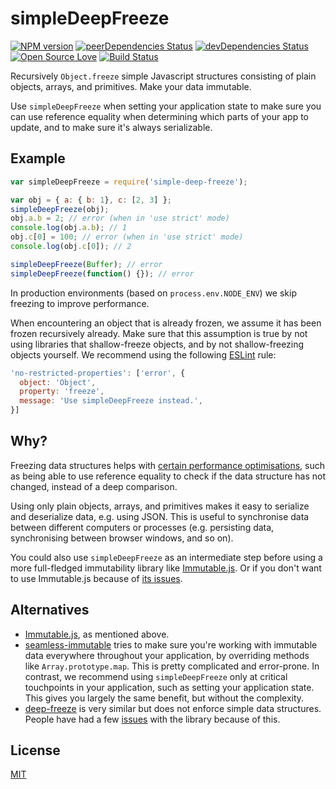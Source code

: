 # simpleDeepFreeze
[![NPM version](https://badge.fury.io/js/simple-deep-freeze.svg)](http://badge.fury.io/js/simple-deep-freeze)
[![peerDependencies Status](https://david-dm.org/remix/simple-deep-freeze/peer-status.svg)](https://david-dm.org/remix/simple-deep-freeze?type=peer)
[![devDependencies Status](https://david-dm.org/remix/simple-deep-freeze/dev-status.svg)](https://david-dm.org/remix/simple-deep-freeze?type=dev)
[![Open Source Love](https://badges.frapsoft.com/os/mit/mit.svg?v=102)](https://github.com/ellerbrock/open-source-badge/)
[![Build Status](https://secure.travis-ci.org/remix/simple-deep-freeze.svg)](http://travis-ci.org/remix/simple-deep-freeze)

Recursively `Object.freeze` simple Javascript structures consisting of plain objects, arrays, and primitives. Make your data immutable.

Use `simpleDeepFreeze` when setting your application state to make sure you can use reference equality when determining which parts of your app to update, and to make sure it's always serializable.

## Example
```js
var simpleDeepFreeze = require('simple-deep-freeze');

var obj = { a: { b: 1}, c: [2, 3] };
simpleDeepFreeze(obj);
obj.a.b = 2; // error (when in 'use strict' mode)
console.log(obj.a.b); // 1
obj.c[0] = 100; // error (when in 'use strict' mode)
console.log(obj.c[0]); // 2

simpleDeepFreeze(Buffer); // error
simpleDeepFreeze(function() {}); // error
```

In production environments (based on `process.env.NODE_ENV`) we skip freezing to improve performance.

When encountering an object that is already frozen, we assume it has been frozen recursively already. Make sure that this assumption is true by not using libraries that shallow-freeze objects, and by not shallow-freezing objects yourself. We recommend using the following [ESLint](https://eslint.org/) rule:

```js
'no-restricted-properties': ['error', {
  object: 'Object',
  property: 'freeze',
  message: 'Use simpleDeepFreeze instead.',
}]
```

## Why?
Freezing data structures helps with [certain performance optimisations](http://reactkungfu.com/2015/08/pros-and-cons-of-using-immutability-with-react-js/), such as being able to use reference equality to check if the data structure has not changed, instead of a deep comparison.

Using only plain objects, arrays, and primitives makes it easy to serialize and deserialize data, e.g. using JSON. This is useful to synchronise data between different computers or processes (e.g. persisting data, synchronising between browser windows, and so on).

You could also use `simpleDeepFreeze` as an intermediate step before using a more full-fledged immutability library like [Immutable.js](https://facebook.github.io/immutable-js/). Or if you don't want to use Immutable.js because of [its issues](https://redux.js.org/docs/recipes/UsingImmutableJS.html#what-are-the-issues-with-using-immutablejs).

## Alternatives
- [Immutable.js](https://facebook.github.io/immutable-js/), as mentioned above.
- [seamless-immutable](https://github.com/rtfeldman/seamless-immutable) tries to make sure you're working with immutable data everywhere throughout your application, by overriding methods like `Array.prototype.map`. This is pretty complicated and error-prone. In contrast, we recommend using `simpleDeepFreeze` only at critical touchpoints in your application, such as setting your application state. This gives you largely the same benefit, but without the complexity.
- [deep-freeze](https://github.com/substack/deep-freeze) is very similar but does not enforce simple data structures. People have had a few [issues](https://github.com/substack/deep-freeze/issues?q=) with the library because of this.

## License
[MIT](LICENSE)
